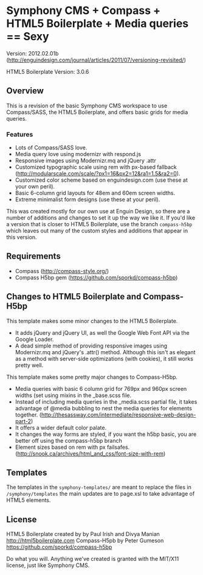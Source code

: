 # Symphony CMS + Compass + HTML5 Boilerplate + Media queries == Sexy

Version: 2012.02.01b (http://enguindesign.com/journal/articles/2011/07/versioning-revisited/) 

HTML5 Boilerplate Version: 3.0.6

## Overview
This is a revision of the basic Symphony CMS workspace to use Compass/SASS, the HTML5 Boilerplate, and offers basic grids for media queries.

### Features
- Lots of Compass/SASS love.
- Media query love using modernizr with respond.js
- Responsive images using Modernizr.mq and jQuery .attr
- Customized typographic scale using rem with px-based fallback (http://modularscale.com/scale/?px1=16&px2=12&ra1=1.5&ra2=0).
- Customized color scheme based on enguindesign.com (use these at your own peril).
- Basic 6-column grid layouts for 48em and 60em screen widths.
- Extreme minimalist form designs (use these at your peril).

This was created mostly for our own use at Enguin Design, so there are a number of additions and changes to set it up the way we like it. If you'd like a version that is closer to HTML5 Boilerplate, use the branch `compass-h5bp` which leaves out many of the custom styles and additions that appear in this version.

## Requirements

- Compass (http://compass-style.org/)
- Compass H5bp gem (https://github.com/sporkd/compass-h5bp)

## Changes to HTML5 Boilerplate and Compass-H5bp
This template makes some minor changes to the HTML5 Boilerplate.

- It adds jQuery and jQuery UI, as well the Google Web Font API via the Google Loader.
- A dead simple method of providing responsive images using Modernizr.mq and jQuery's .attr() method. Although this isn't as elegant as a method with server-side optimizations (with cookies), it still works pretty well.

This template makes some pretty major changes to Compass-H5bp.

- Media queries with basic 6 column grid for 769px and 960px screen widths (set using mixins in the _base.scss file.
- Instead of including media queries in the _media.scss partial file, it takes advantage of @media bubbling to nest the media queries for elements together. (http://thesassway.com/intermediate/responsive-web-design-part-2)
- It offers a wider default color palate.
- It changes the way forms are styled, if you want the h5bp basic, you are better off using the compass-h5bp branch
- Element sizes based on rem with px failsafes. (http://snook.ca/archives/html_and_css/font-size-with-rem)

## Templates
The templates in the `symphony-templates/` are meant to replace the files in `/symphony/templates` the main updates are to page.xsl to take advantage of HTML5 elements.

## License
HTML5 Boilerplate created by by Paul Irish and Divya Manian http://html5boilerplate.com
Compass-H5pb by Peter Gumeson https://github.com/sporkd/compass-h5bp

Do what you will. Anything we've created is granted with the MIT/X11 license, just like Symphony CMS.